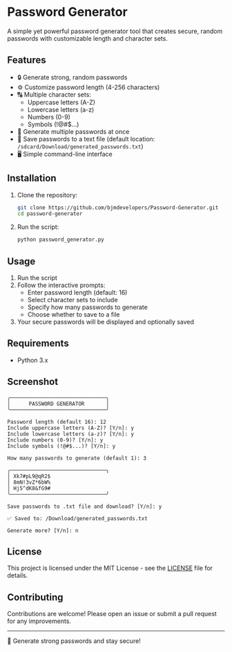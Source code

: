 # Password Generator

A simple yet powerful password generator tool that creates secure, random passwords with customizable length and character sets.

## Features

- 🔒 Generate strong, random passwords
- ⚙️ Customize password length (4-256 characters)
- 🔠 Multiple character sets:
  - Uppercase letters (A-Z)
  - Lowercase letters (a-z)
  - Numbers (0-9)
  - Symbols (!@#$...)
- 📝 Generate multiple passwords at once
- 💾 Save passwords to a text file (default location: `/sdcard/Download/generated_passwords.txt`)
- 🖥️ Simple command-line interface

## Installation

1. Clone the repository:
   ```bash
   git clone https://github.com/bjmdevelopers/Password-Generator.git
   cd password-generator
   ```

2. Run the script:
   ```bash
   python password_generator.py
   ```

## Usage

1. Run the script
2. Follow the interactive prompts:
   - Enter password length (default: 16)
   - Select character sets to include
   - Specify how many passwords to generate
   - Choose whether to save to a file
3. Your secure passwords will be displayed and optionally saved

## Requirements

- Python 3.x

## Screenshot

```
╭───────────────────────────────╮
│      PASSWORD GENERATOR       │
╰───────────────────────────────╯

Password length (default 16): 12
Include uppercase letters (A-Z)? [Y/n]: y
Include lowercase letters (a-z)? [Y/n]: y
Include numbers (0-9)? [Y/n]: y
Include symbols (!@#$...)? [Y/n]: y

How many passwords to generate (default 1): 3

╭───────────────────────────────╮
│ Xk7#pL9@qR2$
│ 8mN!3vZ*6bW%
│ Hj5^dK8&fG9#
╰───────────────────────────────╯

Save passwords to .txt file and download? [Y/n]: y

✅ Saved to: /Download/generated_passwords.txt

Generate more? [Y/n]: n
```

## License

This project is licensed under the MIT License - see the [LICENSE](LICENSE) file for details.

## Contributing

Contributions are welcome! Please open an issue or submit a pull request for any improvements.

---

🔐 Generate strong passwords and stay secure!
